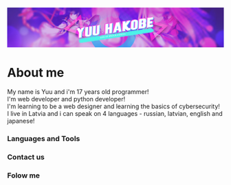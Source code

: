 [![Header](https://github.com/yuuhakobe/yuuhakobe/blob/main/assets/banner-GIT.jpg)](https://github.com/yuuhakobe)

# About me
My name is Yuu and i'm 17 years old programmer! <br />
I'm web developer and python developer! <br />
I'm learning to be a web designer and learning the basics of cybersecurity! <br />
I live in Latvia and i can speak on 4 languages - russian, latvian, english and japanese!  <br />


### Languages and Tools

### Contact us

### Folow me
